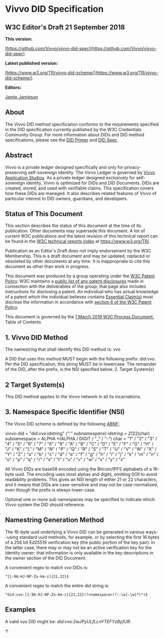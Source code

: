 # Vivvo DID Specification
##  W3C Editor's Draft 21 September 2018 

**This version:**

[https://github.com/Vivvo/vivvo-did-spec](https://github.com/Vivvo/vivvo-did-spec)

**Latest published version:**

[https://www.w3.org/TR/vivvo-did-scheme/](https://www.w3.org/TR/vivvo-did-scheme/)

**Editors:**

[Jamie Jamieson](https://github.com/jjamieson1)

## About
The Vivvo DID method specification conforms to the requirements specified in the DID specification currently published by the W3C Credentials Community Group. For more information about DIDs and DID method specifications, please see the [DID Primer](https://github.com/WebOfTrustInfo/rebooting-the-web-of-trust-fall2017/blob/master/topics-and-advance-readings/did-primer.md)  and [DID Spec](https://w3c-ccg.github.io/did-spec/).

## Abstract
Vivvo is a private ledger designed specifically and only for privacy-preserving self-sovereign identity. The Vivvo Ledger is governed by [Vivvo Application Studios](https://www.vivvo.com). As a private ledger designed exclusively for self-sovereign identity, Vivvo is optimized for DIDs and DID Documents. DIDs are created, stored, and used with verifiable claims. This specification covers how these DIDs are managed. It also describes related features of Vivvo of particular interest to DID owners, guardians, and developers.

## Status of This Document
This section describes the status of this document at the time of its publication. Other documents may supersede this document. A list of current W3C publications and the latest revision of this technical report can be found in the [W3C technical reports index](https://www.w3.org/TR/) at https://www.w3.org/TR/.

Publication as an Editor's Draft does not imply endorsement by the W3C Membership. This is a draft document and may be updated, replaced or obsoleted by other documents at any time. It is inappropriate to cite this document as other than work in progress.

This document was produced by a group operating under the [W3C Patent Policy](https://www.w3.org/Consortium/Patent-Policy/). W3C maintains a [public list of any patent disclosures](https://vivvo.github.io/vivvo-did-scheme/spec/did-method-spec-template.html) made in connection with the deliverables of the group; that page also includes instructions for disclosing a patent. An individual who has actual knowledge of a patent which the individual believes contains [Essential Claim(s)](https://www.w3.org/Consortium/Patent-Policy/#def-essential) must disclose the information in accordance with [section 6 of the W3C Patent Policy](https://www.w3.org/Consortium/Patent-Policy/#sec-Disclosure).

This document is governed by the [1 March 2019 W3C Process Document.](https://www.w3.org/2019/Process-20190301/)
Table of Contents

##  1. Vivvo DID Method

The namestring that shall identify this DID method is: vvo

A DID that uses this method MUST begin with the following prefix: did:vvo. Per the DID specification, this string MUST be in lowercase. The remainder of the DID, after the prefix, is the NSI specified below.
2. Target System(s)

##  2 Target System(s)

This DID method applies to the Vivvo network in all its incarnations.

##  3. Namespace Specific Identifier (NSI)

The Vivvo DID scheme is defined by the following [ABNF:](ftp://ftp.rfc-editor.org/in-notes/std/std68.txt)

vivvo-did = "did:vvo:idstring" *(":" subnamespace)
idstring = 21*22(char)
subnamespace = ALPHA *(ALPHA / DIGIT / "_" / "-")
char = "1" / "2" / "3" / "4" / "5" / "6" / "7" / "8" / "9" / "A" / "B" / "C"
    / "D" / "E" / "F" / "G" / "H" / "J" / "K" / "L" / "M" / "N" / "P" / "Q"
    / "R" / "S" / "T" / "U" / "V" / "W" / "X" / "Y" / "Z" / "a" / "b" / "c"
    / "d" / "e" / "f" / "g" / "h" / "i" / "j" / "k" / "m" / "n" / "o" / "p"
    / "q" / "r" / "s" / "t" / "u" / "v" / "w" / "x" / "y" / "z"

All Vivvo DIDs are base58 encoded using the Bitcoin/IPFS alphabets of a 16-byte uuid. The encoding uses most alphas and digits, omitting 0OIl to avoid readability problems. This gives an NSI length of either 21 or 22 characters, and it means that DIDs are case-sensitive and may not be case-normalized, even though the prefix is always lower-case.

Optional one or more sub namespaces may be specified to indicate which Vivvo system the DID should reference.

## Namestring Generation Method

The 16-byte uuid underlying a Vivvo DID can be generated in various ways--using standard uuid methods, for example, or by selecting the first 16 bytes of a 256 bit Ed25519 verification key (the public portion of the key pair). In the latter case, there may or may not be an active verification key for the identity owner; that information is only available in the key descriptions in the owner section of the DID Document.

A convenient regex to match *vvo* DIDs is:

``` ^[1-9A-HJ-NP-Za-km-z]{21,22}$ ```

A convenient regex to match the entire did string is:

``` ^did:vvo:[1-9A-HJ-NP-Za-km-z]{21,22}(?<namespace>(?::\w[-\w]*)*)$ ```

## Examples

A valid *vvo* DID might be: *did:vvo:2wJPyULfLLnYTEFYzByfUR.*

↑ 
